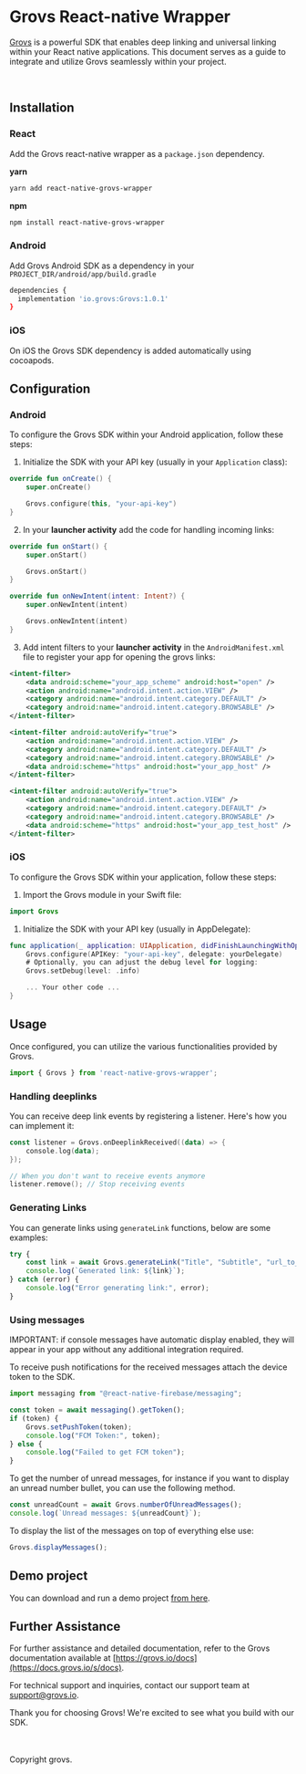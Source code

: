 # Grovs React-native Wrapper

[Grovs](https://grovs.io) is a powerful SDK that enables deep linking and universal linking within your React native applications. This document serves as a guide to integrate and utilize Grovs seamlessly within your project.

<br />

## Installation

### React

Add the Grovs react-native wrapper as a `package.json` dependency.

**yarn**
```sh
yarn add react-native-grovs-wrapper
```

**npm**
```sh
npm install react-native-grovs-wrapper
```

### Android

Add Grovs Android SDK as a dependency in your `PROJECT_DIR/android/app/build.gradle`

```sh
dependencies {
  implementation 'io.grovs:Grovs:1.0.1'
}
```

### iOS

On iOS the Grovs SDK dependency is added automatically using cocoapods.

## Configuration

### Android

To configure the Grovs SDK within your Android application, follow these steps:

1. Initialize the SDK with your API key (usually in your `Application` class):

```kotlin
override fun onCreate() {
    super.onCreate()

    Grovs.configure(this, "your-api-key")
}
```

2. In your **launcher activity** add the code for handling incoming links:

```kotlin
override fun onStart() {
    super.onStart()

    Grovs.onStart()
}

override fun onNewIntent(intent: Intent?) {
    super.onNewIntent(intent)

    Grovs.onNewIntent(intent)
}
```

3. Add intent filters to your **launcher activity** in the `AndroidManifest.xml` file to register your app for opening the grovs links:

```xml
<intent-filter>
    <data android:scheme="your_app_scheme" android:host="open" />
    <action android:name="android.intent.action.VIEW" />
    <category android:name="android.intent.category.DEFAULT" />
    <category android:name="android.intent.category.BROWSABLE" />
</intent-filter>

<intent-filter android:autoVerify="true">
    <action android:name="android.intent.action.VIEW" />
    <category android:name="android.intent.category.DEFAULT" />
    <category android:name="android.intent.category.BROWSABLE" />
    <data android:scheme="https" android:host="your_app_host" />
</intent-filter>

<intent-filter android:autoVerify="true">
    <action android:name="android.intent.action.VIEW" />
    <category android:name="android.intent.category.DEFAULT" />
    <category android:name="android.intent.category.BROWSABLE" />
    <data android:scheme="https" android:host="your_app_test_host" />
</intent-filter>
```

### iOS

To configure the Grovs SDK within your application, follow these steps:

1. Import the Grovs module in your Swift file:

```swift
import Grovs
```

1. Initialize the SDK with your API key (usually in AppDelegate):

```swift
func application(_ application: UIApplication, didFinishLaunchingWithOptions launchOptions: [UIApplication.LaunchOptionsKey: Any]?) {
    Grovs.configure(APIKey: "your-api-key", delegate: yourDelegate)
    # Optionally, you can adjust the debug level for logging:
    Grovs.setDebug(level: .info)

    ... Your other code ...
}
```


## Usage

Once configured, you can utilize the various functionalities provided by Grovs.

```js
import { Grovs } from 'react-native-grovs-wrapper';
```

### Handling deeplinks

You can receive deep link events by registering a listener. Here's how you can implement it:

```kotlin
const listener = Grovs.onDeeplinkReceived((data) => {
    console.log(data);
});

// When you don't want to receive events anymore
listener.remove(); // Stop receiving events
```

### Generating Links

You can generate links using `generateLink` functions, below are some examples:

```js
try {
    const link = await Grovs.generateLink("Title", "Subtitle", "url_to_some_image", { param1: "value", param2: "value" }, ["tag1", "tag2"]);
    console.log(`Generated link: ${link}`);
} catch (error) {
    console.log("Error generating link:", error);
}
```

### Using messages

IMPORTANT: if console messages have automatic display enabled, they will appear in your app without any additional integration required.

To receive push notifications for the received messages attach the device token to the SDK.

```js
import messaging from "@react-native-firebase/messaging";

const token = await messaging().getToken();
if (token) {
    Grovs.setPushToken(token);
    console.log("FCM Token:", token);
} else {
    console.log("Failed to get FCM token");
}
```

To get the number of unread messages, for instance if you want to display an unread number bullet, you can use the following method.

```js
const unreadCount = await Grovs.numberOfUnreadMessages();
console.log(`Unread messages: ${unreadCount}`);
```

To display the list of the messages on top of everything else use:

```js
Grovs.displayMessages();
```

## Demo project

You can download and run a demo project [from here](https://github.com/grovs-io/grovs-react-native-example-app).

## Further Assistance

For further assistance and detailed documentation, refer to the Grovs documentation available at [https://grovs.io/docs](https://docs.grovs.io/s/docs).

For technical support and inquiries, contact our support team at [support@grovs.io](mailto:support@grovs.io).

Thank you for choosing Grovs! We're excited to see what you build with our SDK.

<br />
<br />
Copyright grovs.
